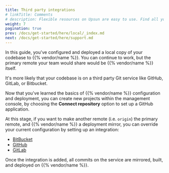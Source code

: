 ```yaml
---
title: Third party integrations
# linkTitle: Comments
# description: Flexible resources on Upsun are easy to use. Find all you need to know about resources allocation there.
weight: 7
pagination: true
prev: /docs/get-started/here/local/_index.md
next: /docs/get-started/here/support.md
---
```


In this guide, you've configured and deployed a local copy of your codebase to {{% vendor/name %}}.
You can continue to work, but the primary remote your team would share would be {{% vendor/name %}} itself.

It's more likely that your codebase is on a third party Git service like GitHub, GitLab, or Bitbucket.

Now that you've learned the basics of {{% vendor/name %}} configuration and deployment, you can create new projects within the management console, by choosing the **Connect repository** option to set up a GitHub application.

At this stage, if you want to make another remote (i.e. `origin`) the primary remote, and {{% vendor/name %}} a deployment mirror, you can override your current configuration by setting up an integration:

- [BitBucket](/docs/integrations/source/bitbucket.md)
- [GitHub](/docs/integrations/source/github.md)
- [GitLab](/docs/integrations/source/gitlab.md)

Once the integration is added, all commits on the service are mirrored, built, and deployed on {{% vendor/name %}}.
